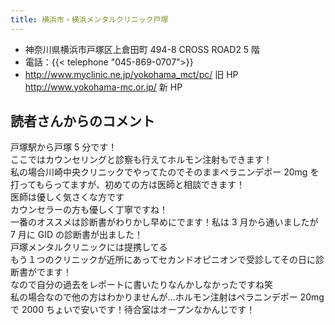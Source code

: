 ```yaml
---
title: 横浜市・横浜メンタルクリニック戸塚
---
```


- 神奈川県横浜市戸塚区上倉田町 494-8 CROSS ROAD2 5 階
- 電話：{{< telephone "045-869-0707">}}
- <http://www.myclinic.ne.jp/yokohama_mct/pc/> 旧 HP  
<http://www.yokohama-mc.or.jp/> 新 HP

## 読者さんからのコメント

戸塚駅から戸塚 5 分です！  
ここではカウンセリングと診察も行えてホルモン注射もできます！  
私の場合川崎中央クリニックでやってたのでそのままペラニンデポー 20mg を打ってもらってますが、初めての方は医師と相談できます！  
医師は優しく気さくな方です  
カウンセラーの方も優しく丁寧ですね！  
一番のオススメは診断書がわりかし早めにでます！私は 3 月から通いましたが 7 月に GID の診断書が出ました！  
戸塚メンタルクリニックには提携してる  
もう１つのクリニックが近所にあってセカンドオピニオンで受診してその日に診断書がでます！  
なので自分の過去をレポートに書いたりなんかしなかったですね笑  
私の場合なので他の方はわかりませんが…ホルモン注射はペラニンデポー 20mg で 2000 ちょいで安いです！待合室はオープンなかんじです！
